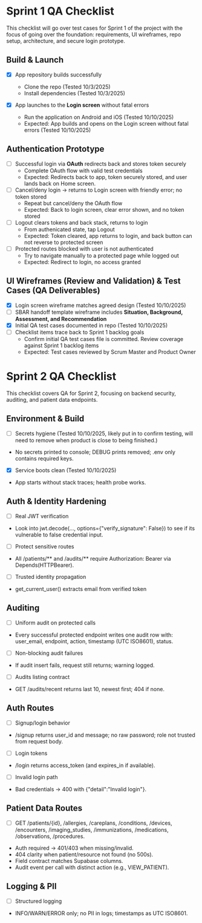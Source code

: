 # Sprint 1 QA Checklist

This checklist will go over test cases for Sprint 1 of the project with the focus of going over the foundation: requirements, UI wireframes, repo setup, architecture, and secure login prototype.

## Build & Launch
- [x] App repository builds successfully
  - Clone the repo (Tested 10/3/2025)
  - Install dependencies (Tested 10/3/2025)
    
- [x] App launches to the **Login screen** without fatal errors
  - Run the application on Android and iOS (Tested 10/10/2025)
  - Expected: App builds and opens on the Login screen without fatal errors (Tested 10/10/2025)

## Authentication Prototype
- [ ] Successful login via **OAuth** redirects back and stores token securely
  - Complete OAuth flow with valid test credentials
  - Expected: Redirects back to app, token securely stored, and user lands back on Home screen.
- [ ] Cancel/deny login -> returns to Login screen with friendly error; no token stored
  - Repeat but cancel/deny the OAuth flow
  - Expected: Back to login screen, clear error shown, and no token stored
- [ ] Logout clears tokens and back stack, returns to login
  - From authenicated state, tap Logout
  - Expected: Token cleared, app returns to login, and back button can not reverse to protected screen
- [ ] Protected routes blocked with user is not authenticated
  - Try to navigate manually to a protected page while logged out
  - Expected: Redirect to login, no access granted

## UI Wireframes (Review and Validation) & Test Cases (QA Deliverables)
- [x] Login screen wireframe matches agreed design (Tested 10/10/2025)
- [ ] SBAR handoff template wireframe includes **Situation, Background, Assessment, and Recommendation**
- [x] Initial QA test cases documented in repo (Tested 10/10/2025)
- [ ] Checklist items trace back to Sprint 1 backlog goals
  - Confirm initial QA test cases file is committed. Review coverage against Sprint 1 backlog items
  - Expected: Test cases reviewed by Scrum Master and Product Owner
     
# Sprint 2 QA Checklist

This checklist covers QA for Sprint 2, focusing on backend security, auditing, and patient data endpoints.

## Environment & Build
- [ ] Secrets hygiene (Tested 10/10/2025, likely put in to confirm testing, will need to remove when product is close to being finished.)
- No secrets printed to console; DEBUG prints removed; .env only contains required keys.
- [x] Service boots clean (Tested 10/10/2025)
- App starts without stack traces; health probe works.

## Auth & Identity Hardening
- [ ] Real JWT verification
- Look into jwt.decode(..., options={"verify_signature": False}) to see if its vulnerable to false credential input.
- [ ] Protect sensitive routes
- All /patients/** and /audits/** require Authorization: Bearer <token> via Depends(HTTPBearer).
- [ ] Trusted identity propagation
- get_current_user() extracts email from verified token

## Auditing
- [ ] Uniform audit on protected calls
- Every successful protected endpoint writes one audit row with: user_email, endpoint, action, timestamp (UTC ISO8601), status.
- [ ] Non-blocking audit failures
- If audit insert fails, request still returns; warning logged.
- [ ] Audits listing contract
- GET /audits/recent returns last 10, newest first; 404 if none.

## Auth Routes
- [ ] Signup/login behavior
- /signup returns user_id and message; no raw password; role not trusted from request body.
- [ ] Login tokens
- /login returns access_token (and expires_in if available).
- [ ] Invalid login path
- Bad credentials → 400 with {"detail":"Invalid login"}.

## Patient Data Routes
- [ ] GET /patients/{id}, /allergies, /careplans, /conditions, /devices, /encounters, /imaging_studies, /immunizations, /medications, /observations, /procedures.
- Auth required → 401/403 when missing/invalid.
- 404 clarity when patient/resource not found (no 500s).
- Field contract matches Supabase columns.
- Audit event per call with distinct action (e.g., VIEW_PATIENT).

## Logging & PII
- [ ] Structured logging
- INFO/WARN/ERROR only; no PII in logs; timestamps as UTC ISO8601.
